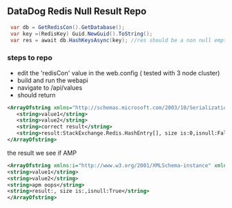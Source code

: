 ## DataDog Redis Null Result Repo

```csharp
 var db = GetRedisCon().GetDatabase();
 var key =(RedisKey) Guid.NewGuid().ToString();
 var res = await db.HashKeysAsync(key); //res should be a non null empty RedisValue array.   similar behavior with HashGetAllAsync

```

### steps to repo
* edit the 'redisCon' value in the web.config ( tested with 3 node cluster)
* build and run the webapi
* navigate to /api/values
* should return

```xml
<ArrayOfstring xmlns="http://schemas.microsoft.com/2003/10/Serialization/Arrays" xmlns:i="http://www.w3.org/2001/XMLSchema-instance">
   <string>value1</string>
   <string>value2</string>
   <string>correct result</string>
   <string>result:StackExchange.Redis.HashEntry[], size is:0,isnull:False</string>
</ArrayOfstring>
```
the result we see if AMP 

```xml
<ArrayOfstring xmlns:i="http://www.w3.org/2001/XMLSchema-instance" xmlns="http://schemas.microsoft.com/2003/10/Serialization/Arrays">
<string>value1</string>
<string>value2</string>
<string>apm oops</string>
<string>result:, size is:,isnull:True</string>
</ArrayOfstring>
```

